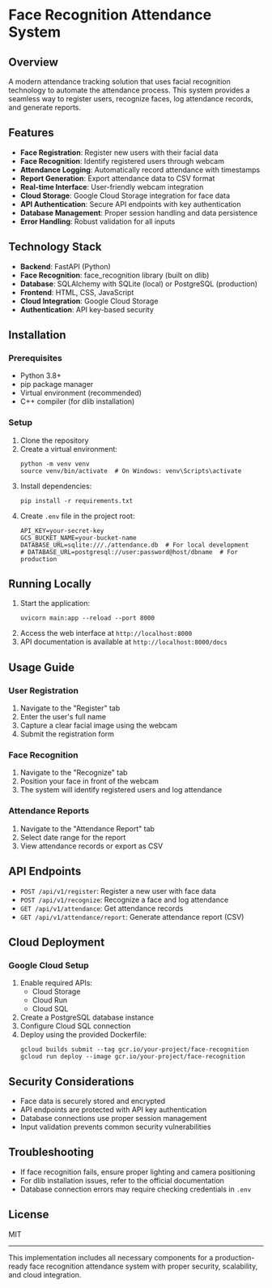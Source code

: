 # Face Recognition Attendance System

## Overview

A modern attendance tracking solution that uses facial recognition technology to automate the attendance process. This system provides a seamless way to register users, recognize faces, log attendance records, and generate reports.

## Features

- **Face Registration**: Register new users with their facial data
- **Face Recognition**: Identify registered users through webcam
- **Attendance Logging**: Automatically record attendance with timestamps
- **Report Generation**: Export attendance data to CSV format
- **Real-time Interface**: User-friendly webcam integration
- **Cloud Storage**: Google Cloud Storage integration for face data
- **API Authentication**: Secure API endpoints with key authentication
- **Database Management**: Proper session handling and data persistence
- **Error Handling**: Robust validation for all inputs

## Technology Stack

- **Backend**: FastAPI (Python)
- **Face Recognition**: face_recognition library (built on dlib)
- **Database**: SQLAlchemy with SQLite (local) or PostgreSQL (production)
- **Frontend**: HTML, CSS, JavaScript
- **Cloud Integration**: Google Cloud Storage
- **Authentication**: API key-based security

## Installation

### Prerequisites

- Python 3.8+
- pip package manager
- Virtual environment (recommended)
- C++ compiler (for dlib installation)

### Setup

1. Clone the repository
2. Create a virtual environment:
   ```
   python -m venv venv
   source venv/bin/activate  # On Windows: venv\Scripts\activate
   ```
3. Install dependencies:
   ```
   pip install -r requirements.txt
   ```
4. Create `.env` file in the project root:
   ```
   API_KEY=your-secret-key
   GCS_BUCKET_NAME=your-bucket-name
   DATABASE_URL=sqlite:///./attendance.db  # For local development
   # DATABASE_URL=postgresql://user:password@host/dbname  # For production
   ```

## Running Locally

1. Start the application:
   ```
   uvicorn main:app --reload --port 8000
   ```
2. Access the web interface at `http://localhost:8000`
3. API documentation is available at `http://localhost:8000/docs`

## Usage Guide

### User Registration

1. Navigate to the "Register" tab
2. Enter the user's full name
3. Capture a clear facial image using the webcam
4. Submit the registration form

### Face Recognition

1. Navigate to the "Recognize" tab
2. Position your face in front of the webcam
3. The system will identify registered users and log attendance

### Attendance Reports

1. Navigate to the "Attendance Report" tab
2. Select date range for the report
3. View attendance records or export as CSV

## API Endpoints

- `POST /api/v1/register`: Register a new user with face data
- `POST /api/v1/recognize`: Recognize a face and log attendance
- `GET /api/v1/attendance`: Get attendance records
- `GET /api/v1/attendance/report`: Generate attendance report (CSV)

## Cloud Deployment

### Google Cloud Setup

1. Enable required APIs:
   - Cloud Storage
   - Cloud Run
   - Cloud SQL
2. Create a PostgreSQL database instance
3. Configure Cloud SQL connection
4. Deploy using the provided Dockerfile:
   ```
   gcloud builds submit --tag gcr.io/your-project/face-recognition
   gcloud run deploy --image gcr.io/your-project/face-recognition
   ```

## Security Considerations

- Face data is securely stored and encrypted
- API endpoints are protected with API key authentication
- Database connections use proper session management
- Input validation prevents common security vulnerabilities

## Troubleshooting

- If face recognition fails, ensure proper lighting and camera positioning
- For dlib installation issues, refer to the official documentation
- Database connection errors may require checking credentials in `.env`

## License

MIT

---

This implementation includes all necessary components for a production-ready face recognition attendance system with proper security, scalability, and cloud integration.
